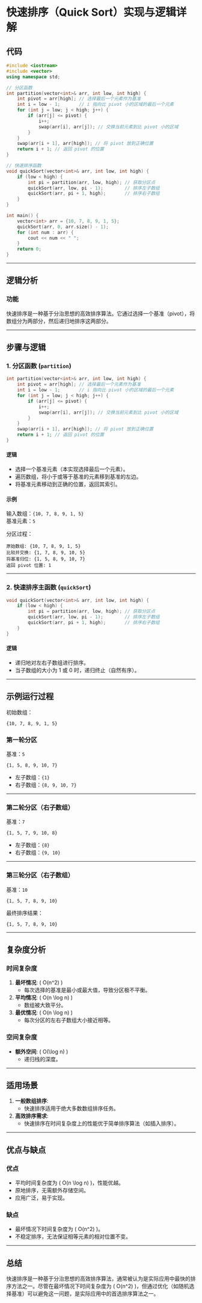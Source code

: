 # 快速排序（Quick Sort）实现与逻辑详解

## 代码

```cpp
#include <iostream>
#include <vector>
using namespace std;

// 分区函数
int partition(vector<int>& arr, int low, int high) {
    int pivot = arr[high]; // 选择最后一个元素作为基准
    int i = low - 1;       // i 指向比 pivot 小的区域的最后一个元素
    for (int j = low; j < high; j++) {
        if (arr[j] <= pivot) {
            i++;
            swap(arr[i], arr[j]); // 交换当前元素到比 pivot 小的区域
        }
    }
    swap(arr[i + 1], arr[high]); // 将 pivot 放到正确位置
    return i + 1; // 返回 pivot 的位置
}

// 快速排序函数
void quickSort(vector<int>& arr, int low, int high) {
    if (low < high) {
        int pi = partition(arr, low, high); // 获取分区点
        quickSort(arr, low, pi - 1);        // 排序左子数组
        quickSort(arr, pi + 1, high);       // 排序右子数组
    }
}

int main() {
    vector<int> arr = {10, 7, 8, 9, 1, 5};
    quickSort(arr, 0, arr.size() - 1);
    for (int num : arr) {
        cout << num << " ";
    }
    return 0;
}
```

---

## 逻辑分析

### **功能**
快速排序是一种基于分治思想的高效排序算法。它通过选择一个基准（pivot），将数组分为两部分，然后递归地排序这两部分。

---

## 步骤与逻辑

### **1. 分区函数 (`partition`)**

```cpp
int partition(vector<int>& arr, int low, int high) {
    int pivot = arr[high]; // 选择最后一个元素作为基准
    int i = low - 1;       // i 指向比 pivot 小的区域的最后一个元素
    for (int j = low; j < high; j++) {
        if (arr[j] <= pivot) {
            i++;
            swap(arr[i], arr[j]); // 交换当前元素到比 pivot 小的区域
        }
    }
    swap(arr[i + 1], arr[high]); // 将 pivot 放到正确位置
    return i + 1; // 返回 pivot 的位置
}
```

#### **逻辑**
- 选择一个基准元素（本实现选择最后一个元素）。
- 遍历数组，将小于或等于基准的元素移到基准的左边。
- 将基准元素移动到正确的位置，返回其索引。

#### **示例**
输入数组：`{10, 7, 8, 9, 1, 5}`  
基准元素：`5`

分区过程：
```
原始数组: {10, 7, 8, 9, 1, 5}
比较并交换: {1, 7, 8, 9, 10, 5}
将基准归位: {1, 5, 8, 9, 10, 7}
返回 pivot 位置: 1
```

---

### **2. 快速排序主函数 (`quickSort`)**

```cpp
void quickSort(vector<int>& arr, int low, int high) {
    if (low < high) {
        int pi = partition(arr, low, high); // 获取分区点
        quickSort(arr, low, pi - 1);        // 排序左子数组
        quickSort(arr, pi + 1, high);       // 排序右子数组
    }
}
```

#### **逻辑**
- 递归地对左右子数组进行排序。
- 当子数组的大小为 1 或 0 时，递归终止（自然有序）。

---

## 示例运行过程

初始数组：
```
{10, 7, 8, 9, 1, 5}
```

### **第一轮分区**
基准：`5`
```
{1, 5, 8, 9, 10, 7}
```
- 左子数组：`{1}`
- 右子数组：`{8, 9, 10, 7}`

---

### **第二轮分区（右子数组）**
基准：`7`
```
{1, 5, 7, 9, 10, 8}
```
- 左子数组：`{8}`
- 右子数组：`{9, 10}`

---

### **第三轮分区（右子数组）**
基准：`10`
```
{1, 5, 7, 8, 9, 10}
```

最终排序结果：
```
{1, 5, 7, 8, 9, 10}
```

---

## 复杂度分析

### 时间复杂度
1. **最坏情况**: \( O(n^2) \)
   - 每次选择的基准是最小或最大值，导致分区极不平衡。
2. **平均情况**: \( O(n \log n) \)
   - 数组被大致平分。
3. **最优情况**: \( O(n \log n) \)
   - 每次分区的左右子数组大小接近相等。

### 空间复杂度
- **额外空间**: \( O(\log n) \)
  - 递归栈的深度。

---

## 适用场景

1. **一般数组排序**:
   - 快速排序适用于绝大多数数组排序任务。
2. **高效排序需求**:
   - 快速排序在时间复杂度上的性能优于简单排序算法（如插入排序）。

---

## 优点与缺点

### 优点
- 平均时间复杂度为 \( O(n \log n) \)，性能优越。
- 原地排序，无需额外存储空间。
- 应用广泛，易于实现。

### 缺点
- 最坏情况下时间复杂度为 \( O(n^2) \)。
- 不稳定排序，无法保证相等元素的相对位置不变。

---

## 总结

快速排序是一种基于分治思想的高效排序算法，通常被认为是实际应用中最快的排序方法之一。尽管在最坏情况下时间复杂度为 \( O(n^2) \)，但通过优化（如随机选择基准）可以避免这一问题，是实际应用中的首选排序算法之一。